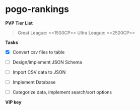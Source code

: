 # pogo-rankings

**PVP Tier List**

> Great League: ==1500CP==
> Ultra League: ==2500CP==

**Tasks**
- [x] Convert csv files to table
- [ ] Design/implement JSON Schema
- [ ] Import CSV data to JSON
- [ ] Implement Database
- [ ] Categorize data, implement search/sort options





**VIP key**

[b05f-008d-b10b-486e-bfdb-c466-9a73-3a0c]: #


